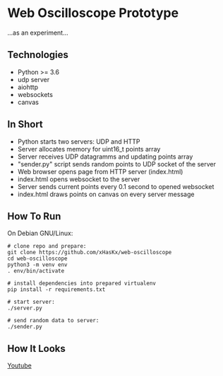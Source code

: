 # Web Oscilloscope Prototype

...as an experiment...

## Technologies

* Python >= 3.6
* udp server
* aiohttp
* websockets
* canvas

## In Short

* Python starts two servers: UDP and HTTP
* Server allocates memory for uint16_t points array
* Server receives UDP datagramms and updating points array
* "sender.py" script sends random points to UDP socket of the server
* Web browser opens page from HTTP server (index.html)
* index.html opens websocket to the server
* Server sends current points every 0.1 second to opened websocket
* index.html draws points on canvas on every server message

## How To Run

On Debian GNU/Linux:

    # clone repo and prepare:
    git clone https://github.com/xHasKx/web-oscilloscope
    cd web-oscilloscope
    python3 -m venv env
    . env/bin/activate
    
    # install dependencies into prepared virtualenv
    pip install -r requirements.txt

    # start server:
    ./server.py

    # send random data to server:
    ./sender.py

## How It Looks

[Youtube](https://youtu.be/kylLA-0pHLY)
